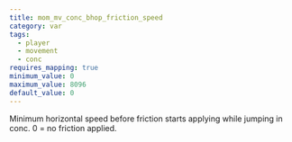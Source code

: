```yaml
---
title: mom_mv_conc_bhop_friction_speed
category: var
tags:
  - player
  - movement
  - conc
requires_mapping: true
minimum_value: 0
maximum_value: 8096
default_value: 0
---
```


Minimum horizontal speed before friction starts applying while jumping in conc. 0 = no friction applied.
